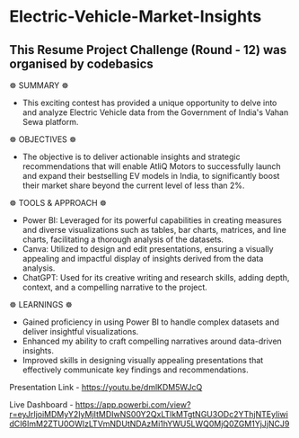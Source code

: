 # Electric-Vehicle-Market-Insights

## This Resume Project Challenge (Round - 12) was organised by codebasics


☸ SUMMARY ☸

- This exciting contest has provided a unique opportunity to delve into and analyze Electric Vehicle data from the Government of India's Vahan Sewa platform.


☸ OBJECTIVES ☸

- The objective is to deliver actionable insights and strategic recommendations that will enable AtliQ Motors to successfully launch and expand their bestselling EV models in India, to significantly boost their market share beyond the current level of less than 2%.

☸ TOOLS & APPROACH ☸

- Power BI: Leveraged for its powerful capabilities in creating measures and diverse visualizations such as tables, bar charts, matrices, and line charts, facilitating a thorough analysis of the datasets.
- Canva: Utilized to design and edit presentations, ensuring a visually appealing and impactful display of insights derived from the data analysis.
- ChatGPT: Used for its creative writing and research skills, adding depth, context, and a compelling narrative to the project.


☸ LEARNINGS ☸

- Gained proficiency in using Power BI to handle complex datasets and deliver insightful visualizations.
- Enhanced my ability to craft compelling narratives around data-driven insights.
- Improved skills in designing visually appealing presentations that effectively communicate key findings and recommendations.


Presentation Link - https://youtu.be/dmlKDM5WJcQ

Live Dashboard - https://app.powerbi.com/view?r=eyJrIjoiMDMyY2IyMjItMDIwNS00Y2QxLTlkMTgtNGU3ODc2YThjNTEyIiwidCI6ImM2ZTU0OWIzLTVmNDUtNDAzMi1hYWU5LWQ0MjQ0ZGM1YjJjNCJ9
